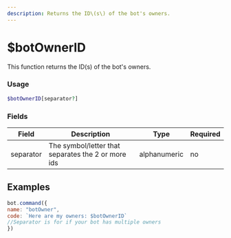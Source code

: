 ```yaml
---
description: Returns the ID\(s\) of the bot's owners.
---
```


# $botOwnerID

This function returns the ID(s) of the bot's owners.

### Usage

```php
$botOwnerID[separator?]
```

### Fields

| Field     | Description                                        | Type         | Required |
| --------- | -------------------------------------------------- | ------------ | -------- |
| separator | The symbol/letter that separates the 2 or more ids | alphanumeric | no       |

## Examples

```javascript
bot.command({
name: "botOwner",
code: `Here are my owners: $botOwnerID`
//Separator is for if your bot has multiple owners
})
```
